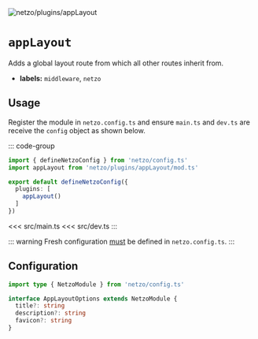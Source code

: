 <img src="https://raw.githubusercontent.com/netzo/netzo/main/assets/plugins/appLayout.svg" alt="netzo/plugins/appLayout" class="mb-5 w-75px">

# `appLayout`

Adds a global layout route from which all other routes inherit from.

- **labels:** `middleware`, `netzo`

## Usage

Register the module in `netzo.config.ts` and ensure `main.ts` and `dev.ts` are receive the `config` object as shown below.

::: code-group
```ts [netzo.config.ts]
import { defineNetzoConfig } from 'netzo/config.ts'
import appLayout from 'netzo/plugins/appLayout/mod.ts'

export default defineNetzoConfig({
  plugins: [
    appLayout()
  ]
})
```
<<< src/main.ts
<<< src/dev.ts
:::

::: warning Fresh configuration [must](https://fresh.deno.dev/docs/concepts/ahead-of-time-builds#migrating-existing-projects-with-plugins) be defined in `netzo.config.ts`.
:::

## Configuration

```ts
import type { NetzoModule } from 'netzo/config.ts'

interface AppLayoutOptions extends NetzoModule {
  title?: string
  description?: string
  favicon?: string
}
```

